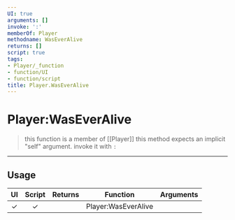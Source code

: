 ```yaml
---
UI: true
arguments: []
invoke: ':'
memberOf: Player
methodname: WasEverAlive
returns: []
script: true
tags:
- Player/_function
- function/UI
- function/script
title: Player.WasEverAlive
---
```

# Player:WasEverAlive
> this function is a member of [[Player]]
> this method expects an implicit "self" argument. invoke it with `:`
-----
## Usage
|  UI | Script | Returns | Function | Arguments |
|:---:|:------:|-------:|:--------:|:---------|
|✓|✓||Player:WasEverAlive||
